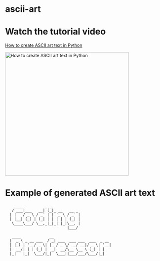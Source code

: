 # ascii-art

# Watch the tutorial video

[How to create ASCII art text in Python](https://youtu.be/Y0QiBbI3MWs)

<a href="https://youtu.be/Y0QiBbI3MWs"><img src="http://img.youtube.com/vi/Y0QiBbI3MWs/0.jpg" alt="How to create ASCII art text in Python" title="How to create ASCII art text in Python" width="400" /></a>

# Example of generated ASCII art text

        ____          _ _             
       / ___|___   __| (_)_ __   __ _ 
      | |   / _ \ / _` | | '_ \ / _` |
      | |__| (_) | (_| | | | | | (_| |
       \____\___/ \__,_|_|_| |_|\__, |
                                |___/ 

       ____             __                          
      |  _ \ _ __ ___  / _| ___  ___ ___  ___  _ __ 
      | |_) | '__/ _ \| |_ / _ \/ __/ __|/ _ \| '__|
      |  __/| | | (_) |  _|  __/\__ \__ \ (_) | |   
      |_|   |_|  \___/|_|  \___||___/___/\___/|_|   



